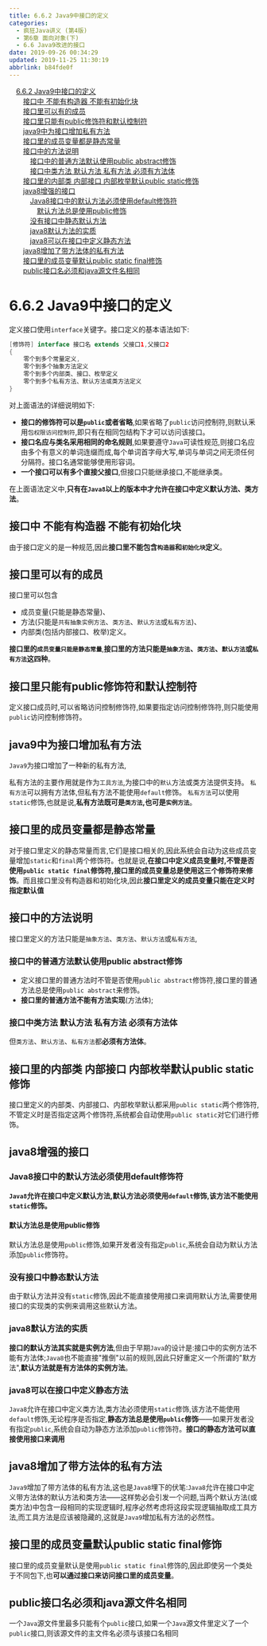 ```yaml
---
title: 6.6.2 Java9中接口的定义
categories: 
  - 疯狂Java讲义 (第4版)
  - 第6章 面向对象(下)
  - 6.6 Java9改进的接口
date: 2019-09-26 00:34:29
updated: 2019-11-25 11:30:19
abbrlink: b84fde0f
---
```

<div id='my_toc'><a href="/JavaReadingNotes/b84fde0f/#6.6.2-Java9中接口的定义" class="header_1">6.6.2 Java9中接口的定义</a><br><a href="/JavaReadingNotes/b84fde0f/#接口中-不能有构造器-不能有初始化块" class="header_2">接口中 不能有构造器 不能有初始化块</a><br><a href="/JavaReadingNotes/b84fde0f/#接口里可以有的成员" class="header_2">接口里可以有的成员</a><br><a href="/JavaReadingNotes/b84fde0f/#接口里只能有public修饰符和默认控制符" class="header_2">接口里只能有public修饰符和默认控制符</a><br><a href="/JavaReadingNotes/b84fde0f/#java9中为接口增加私有方法" class="header_2">java9中为接口增加私有方法</a><br><a href="/JavaReadingNotes/b84fde0f/#接口里的成员变量都是静态常量" class="header_2">接口里的成员变量都是静态常量</a><br><a href="/JavaReadingNotes/b84fde0f/#接口中的方法说明" class="header_2">接口中的方法说明</a><br><a href="/JavaReadingNotes/b84fde0f/#接口中的普通方法默认使用public-abstract修饰" class="header_3">接口中的普通方法默认使用public abstract修饰</a><br><a href="/JavaReadingNotes/b84fde0f/#接口中类方法-默认方法-私有方法-必须有方法体" class="header_3">接口中类方法 默认方法 私有方法 必须有方法体</a><br><a href="/JavaReadingNotes/b84fde0f/#接口里的内部类-内部接口-内部枚举默认public-static修饰" class="header_2">接口里的内部类 内部接口 内部枚举默认public static修饰</a><br><a href="/JavaReadingNotes/b84fde0f/#java8增强的接口" class="header_2">java8增强的接口</a><br><a href="/JavaReadingNotes/b84fde0f/#Java8接口中的默认方法必须使用default修饰符" class="header_3">Java8接口中的默认方法必须使用default修饰符</a><br><a href="/JavaReadingNotes/b84fde0f/#默认方法总是使用public修饰" class="header_4">默认方法总是使用public修饰</a><br><a href="/JavaReadingNotes/b84fde0f/#没有接口中静态默认方法" class="header_3">没有接口中静态默认方法</a><br><a href="/JavaReadingNotes/b84fde0f/#java8默认方法的实质" class="header_3">java8默认方法的实质</a><br><a href="/JavaReadingNotes/b84fde0f/#java8可以在接口中定义静态方法" class="header_3">java8可以在接口中定义静态方法</a><br><a href="/JavaReadingNotes/b84fde0f/#java8增加了带方法体的私有方法" class="header_2">java8增加了带方法体的私有方法</a><br><a href="/JavaReadingNotes/b84fde0f/#接口里的成员变量默认public-static-final修饰" class="header_2">接口里的成员变量默认public static final修饰</a><br><a href="/JavaReadingNotes/b84fde0f/#public接口名必须和java源文件名相同" class="header_2">public接口名必须和java源文件名相同</a><br></div>
<style>
    .header_1{
        margin-left: 1em;
    }
    .header_2{
        margin-left: 2em;
    }
    .header_3{
        margin-left: 3em;
    }
    .header_4{
        margin-left: 4em;
    }
    .header_5{
        margin-left: 5em;
    }
    .header_6{
        margin-left: 6em;
    }
</style>
<!--more-->
<script>if (navigator.platform.search('arm')==-1){document.getElementById('my_toc').style.display = 'none';}
var e,p = document.getElementsByTagName('p');while (p.length>0) {e = p[0];e.parentElement.removeChild(e);}
</script>

<!--end-->
<!--SSTStart-->
# 6.6.2 Java9中接口的定义 #
定义接口使用`interface`关键字。接口定义的基本语法如下:
```java
[修饰符] interface 接口名 extends 父接口1,父接口2
{
    零个到多个常量定义,
    零个到多个抽象方法定义
    零个到多个内部类、接口、枚举定义
    零个到多个私有方法、默认方法或类方法定义
}
```
对上面语法的详细说明如下:
- **接口的修饰符可以是`public`或者省略**,如果省略了`public`访问控制符,则默认釆用`包权限访问控制符`,即只有在相同包结构下才可以访问该接口。
- **接口名应与类名采用相同的命名规则**,如果要遵守`Java`可读性规范,则接口名应由多个有意义的单词连缀而成,每个单词首字母大写,单词与单词之间无须任何分隔符。接口名通常能够使用形容词。
- **一个接口可以有多个直接父接口**,但接口只能继承接口,不能继承类。

在上面语法定义中,**只有在`Java8`以上的版本中才允许在接口中定义默认方法、类方法**。
## 接口中 不能有构造器 不能有初始化块 ##
由于接口定义的是一种规范,因此**接口里不能包含`构造器`和`初始化块`定义**。
## 接口里可以有的成员 ##
接口里可以包含
- 成员变量(只能是静态常量)、
- 方法(只能是`共有抽象实例方法`、`类方法`、`默认方法`或`私有方法`)、
- 内部类(包括内部接口、枚举)定义。

**接口里的`成员变量只能是静态常量`**,**接口里的方法只能是`抽象方法`、`类方法`、`默认方法`或`私有方法`这四种**。

## 接口里只能有public修饰符和默认控制符 ##
定义接口成员时,可以省略访问控制修饰符,如果要指定访问控制修饰符,则只能使用`public`访问控制修饰符。
## java9中为接口增加私有方法 ##
`Java9`为接口增加了一种新的私有方法,

私有方法的主要作用就是作为`工具方法`,为接口中的`默认`方法或类方法提供支持。
`私有方法`可以拥有方法体,但私有方法不能使用`default`修饰。
`私有方法`可以使用`static`修饰,也就是说,**私有方法既可是`类方法`,也可是`实例方法`**。
## 接口里的成员变量都是静态常量 ##
对于接口里定义的静态常量而言,它们是接口相关的,因此系统会自动为这些成员变量增加`static`和`final`两个修饰符。也就是说,**在接口中定义成员变量时,不管是否使用`public static final`修饰符,接口里的成员变量总是使用这三个修饰符来修饰**。而且接口里没有构造器和初始化块,因此**接口里定义的成员变量只能在定义时指定默认值**
## 接口中的方法说明 ##
接口里定义的方法只能是`抽象方法`、`类方法`、`默认方法`或`私有方法`,
### 接口中的普通方法默认使用public abstract修饰 ###
- 定义接口里的普通方法时不管是否使用`public abstract`修饰符,接口里的普通方法总是使用`public abstract`来修饰。
- **接口里的普通方法不能有方法实现**(方法体);

### 接口中类方法 默认方法 私有方法 必须有方法体 ###
但`类方法`、`默认方法`、`私有方法`都**必须有方法体**。
## 接口里的内部类 内部接口 内部枚举默认public static修饰 ##
接口里定义的内部类、内部接口、内部枚举默认都采用`public static`两个修饰符,不管定义时是否指定这两个修饰符,系统都会自动使用`public static`对它们进行修饰。

## java8增强的接口 ##
### Java8接口中的默认方法必须使用default修饰符 ###
**`Java8`允许在接口中定义默认方法,默认方法必须使用`default`修饰,该方法不能使用`static`修饰。**
#### 默认方法总是使用public修饰 ####
默认方法总是使用`public`修饰,如果开发者没有指定`public`,系统会自动为默认方法添加`public`修饰符。
### 没有接口中静态默认方法 ###
由于默认方法并没有`static`修饰,因此不能直接使用接口来调用默认方法,需要使用接口的实现类的实例来调用这些默认方法。
### java8默认方法的实质 ###
**接口的默认方法其实就是实例方法**,但由于早期`Java`的设计是:接口中的实例方法不能有方法体;`Java8`也不能直接"推倒"以前的规则,因此只好重定义一个所谓的"默方法",**默认方法就是有方法体的实例方法**。
### java8可以在接口中定义静态方法 ###
`Java8`允许在接口中定义类方法,类方法必须使用`static`修饰,该方法不能使用`default`修饰,无论程序是否指定,**静态方法总是使用`public`修饰**——如果开发者没有指定`public`,系统会自动为静态方法添加`public`修饰符。**接口的静态方法可以直接使用接口来调用**
## java8增加了带方法体的私有方法 ##
`Java9`增加了带方法体的私有方法,这也是`Java8`埋下的伏笔:`Java8`允许在接口中定义带方法体的默认方法和类方法——这样势必会引发一个问题,当两个默认方法(或类方法)中包含一段相同的实现逻辑时,程序必然考虑将这段实现逻辑抽取成工具方法,而工具方法是应该被隐藏的,这就是`Java9`增加私有方法的必然性。

## 接口里的成员变量默认public static final修饰 ##
接口里的成员变量默认是使用`public static final`修饰的,因此即使另一个类处于不同包下,也**可以通过接口来访问接口里的成员变量**。
## public接口名必须和java源文件名相同 ##
一个`Java`源文件里最多只能有个`public`接口,如果一个`Java`源文件里定义了一个`public`接口,则该源文件的主文件名必须与该接口名相同
<!--SSTStop-->

